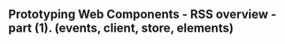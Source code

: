 Prototyping Web Components - RSS overview - part (1). (events, client, store, elements)
---------------------------------------------------------------------------------------

